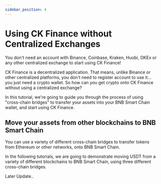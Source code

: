 ```yaml
---
sidebar_position: 4
---
```


# Using CK Finance without Centralized Exchanges

You don't need an account with Binance, Coinbase, Kraken, Huobi, OKEx or any other centralized exchange to start using CK Finance!

CK Finance is a decentralized application. That means, unlike Binance or other centralized platforms, you don't need to register account to use it... you just need a crypto wallet. So how can you get crypto onto CK Finance without using a centralized exchange?

In this tutorial, we're going to guide you through the process of using "cross-chain bridges" to transfer your assets into your BNB Smart Chain wallet, and start using CK Finance.

## Move your assets from other blockchains to BNB Smart Chain
You can use a variety of different cross-chain bridges to transfer tokens from Ethereum or other networks, onto BNB Smart Chain.

In the following tutorials, we are going to demonstrate moving USDT from a variety of different blockchains to BNB Smart Chain, using three different cross-chain bridges.

Later Update..